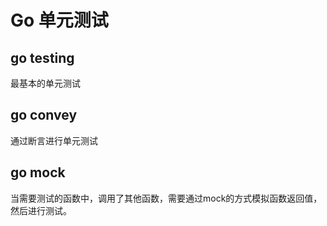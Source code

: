 # Go 单元测试

## go testing

最基本的单元测试

## go convey

通过断言进行单元测试

## go mock

当需要测试的函数中，调用了其他函数，需要通过mock的方式模拟函数返回值，然后进行测试。

